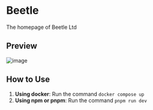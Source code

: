 # Beetle

The homepage of Beetle Ltd

## Preview

![image](https://github.com/user-attachments/assets/3108240e-86d2-4d69-9b33-1b32f7e6ef3c)

## How to Use
1. **Using docker**: Run the command `docker compose up`
2. **Using npm or pnpm**: Run the command  `pnpm run dev` 
